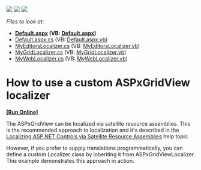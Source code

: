 <!-- default badges list -->
![](https://img.shields.io/endpoint?url=https://codecentral.devexpress.com/api/v1/VersionRange/128543374/15.1.3%2B)
[![](https://img.shields.io/badge/Open_in_DevExpress_Support_Center-FF7200?style=flat-square&logo=DevExpress&logoColor=white)](https://supportcenter.devexpress.com/ticket/details/E1315)
[![](https://img.shields.io/badge/📖_How_to_use_DevExpress_Examples-e9f6fc?style=flat-square)](https://docs.devexpress.com/GeneralInformation/403183)
<!-- default badges end -->
<!-- default file list -->
*Files to look at*:

* **[Default.aspx](./CS/CustomLocalizer/Default.aspx) (VB: [Default.aspx](./VB/CustomLocalizer/Default.aspx))**
* [Default.aspx.cs](./CS/CustomLocalizer/Default.aspx.cs) (VB: [Default.aspx.vb](./VB/CustomLocalizer/Default.aspx.vb))
* [MyEditorsLocalizer.cs](./CS/CustomLocalizer/MyEditorsLocalizer.cs) (VB: [MyEditorsLocalizer.vb](./VB/CustomLocalizer/MyEditorsLocalizer.vb))
* [MyGridLocalizer.cs](./CS/CustomLocalizer/MyGridLocalizer.cs) (VB: [MyGridLocalizer.vb](./VB/CustomLocalizer/MyGridLocalizer.vb))
* [MyWebLocalizer.cs](./CS/CustomLocalizer/MyWebLocalizer.cs) (VB: [MyWebLocalizer.vb](./VB/CustomLocalizer/MyWebLocalizer.vb))
<!-- default file list end -->
# How to use a custom ASPxGridView localizer
<!-- run online -->
**[[Run Online]](https://codecentral.devexpress.com/e1315/)**
<!-- run online end -->


<p>The ASPxGridView can be localized via satellite resource assemblies. This is the recommended approach to localization and it's described in the <a href="https://docs.devexpress.com/AspNet/12050/localization/localizing-aspnet-controls-via-satellite-resource-assemblies">Localizing ASP.NET Controls via Satellite Resource Assemblies</a> help topic.</p><p>However, if you prefer to supply translations programmatically, you can define a custom Localizer class by inheriting it from ASPxGridViewLocalizer. This example demonstrates this approach in action.</p>

